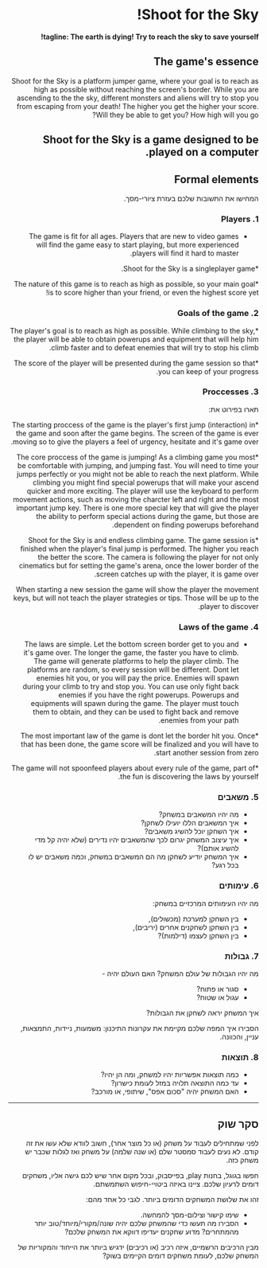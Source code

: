 <div dir='rtl' lang='he'>

# Shoot for the Sky!
**tagline: The earth is dying! Try to reach the sky to save yourself!**

## The game's essence

Shoot for the Sky is a platform jumper game, where your goal is to reach as high as possible without reaching the screen's border.
While you are ascending to the the sky, different monsters and aliens will try to stop you from escaping from your death!
 The higher you get the higher your score.
 Will they be able to get you? How high will you go?
 
 Shoot for the Sky is a game designed to be played on a computer.
---


## Formal elements

המחישו את התשובות שלכם בעזרת ציורי-מסך.

### 1. Players

 
 * The game is fit for all ages. Players that are new to video games will find the game easy to start playing, but more experienced players will find it hard to master.
 
 *Shoot for the Sky is a singleplayer game.
 
 *The nature of this game is to reach as high as possible, so your main goal is to score higher than your friend, or even the highest score yet!

### 2. Goals of the game
*The player's goal is to reach as high as possible. While climbing to the sky, the player will be able to obtain powerups and equipment that will help him climb faster and to defeat enemies that will try to stop his climb.
 
*The score of the player will be presented during the game session so that you can keep of your progress.

### 3. Proccesses

תארו בפירוט את:

*The starting proccess of the game is the player's first jump (interaction) in the game and soon after the game begins.
 The screen of the game is ever moving so to give the players a feel of urgency, hesitate and it's game over.
 
*The core proccess of the game is jumping! As a climbing game you most be comfortable with jumping, and jumping fast. You will need to time your jumps perfectly or you might not be able to reach the next platform. While climbing you might find special powerups that will make your 
 ascend quicker and more exciting.
 The player will use the keyboard to perform movement actions, such as moving the charcter left and right and the most important jump key.
 There is one more special key that will give the player the ability to perform special actions during the game, but those are dependent on finding powerups beforehand.
 
 
 *Shoot for the Sky is and endless climbing game. The game session is finished when the player's final jump is performed. The higher you reach the better the score. The camera is following the player for not only cinematics but for setting the game's arena, once the lower border of the screen catches up with the player, it is game over.
 
When starting a new session the game will show the player the movement keys, but will not teach the player strategies or tips. Those will be up to the player to discover.
 
### 4. Laws of the game

* The laws are simple. 
 Let the bottom screen border get to you and it's game over.
  The longer the game, the faster you have to climb.
 The game will generate platforms to help the player climb.
  The platforms are random, so every session will be different.
 Dont let enemies hit you, or you will pay the price.
  Enemies will spawn during your climb to try and stop you.
 You can use only fight back enemies if you have the right powerups.
  Powerups and equipments will spawn during the game. The player must touch them to obtain, and they can be used to fight back and remove   enemies from your path.
 
 *The most important law of the game is dont let the border hit you. Once that has been done, the game score will be finalized and you will have to start another session from zero.
 
 *The game will not spoonfeed players about every rule of the game, part of the fun is discovering the laws by yourself.

 
 

### 5. משאבים

* מה יהיו המשאבים במשחק?
* איך המשאבים הללו יועילו לשחקן?
* איך השחקן יוכל להשיג משאבים?
* איך עיצוב המשחק יגרום לכך שהמשאבים יהיו נדירים (שלא יהיה קל מדי להשיג אותם)?
* איך המשחק יודיע לשחקן מה הם המשאבים במשחק, וכמה משאבים יש לו בכל רגע?

### 6. עימותים

מה יהיו העימותים המרכזיים במשחק:

* בין השחקן למערכת (מכשולים),
* בין השחקן לשחקנים אחרים (יריבים),
* בין השחקן לעצמו (דילמות)? 


### 7. גבולות

מה יהיו הגבולות של עולם המשחק? האם העולם יהיה - 
* סגור או פתוח?
*  עגול או שטוח? 

 איך המשחק יראה לשחקן את הגבולות? 
 
 הסבירו איך המפה שלכם מקיימת את עקרונות התיכנון: משמעות, ניידות, התמצאות, עניין, והכוונה.


### 8. תוצאות

* כמה תוצאות אפשריות יהיו למשחק, ומה הן יהיו? 
* עד כמה התוצאה תלויה במזל לעומת כישרון? 
* האם המשחק יהיה "סכום אפס", שיתופי, או מורכב?

---

## סקר שוק

לפני שמתחילים לעבוד על משחק (או כל מוצר אחר), חשוב לוודא שלא עשו את זה קודם. לא נעים לעבוד סמסטר שלם (או שנה שלמה) על משחק ואז לגלות שכבר יש משחק כזה. 

חפשו בגוגל, בחנות play, בפייסבוק, ובכל מקום אחר שיש לכם גישה אליו, משחקים דומים לרעיון שלכם. ציינו באיזה ביטויי-חיפוש השתמשתם.

זהו את שלושת המשחקים הדומים ביותר. לגבי כל אחד מהם:

* שימו קישור וצילום-מסך להמחשה.
* הסבירו מה תעשו כדי שהמשחק שלכם יהיה שונה/מקורי/מיוחד/טוב יותר מהמתחרים?  מדוע שחקנים יעדיפו דווקא את המשחק שלכם?

מבין הרכיבים הרשמיים, 
איזה רכיב (או רכיבים) ידגיש ביותר את הייחוד והמקוריות של המשחק שלכם, לעומת משחקים דומים הקיימים בשוק?


</div>

